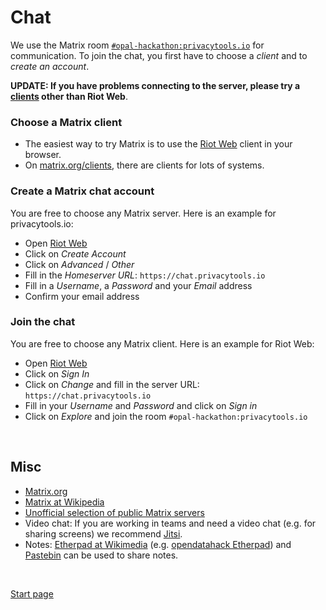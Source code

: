 # Chat

We use the Matrix room [`#opal-hackathon:privacytools.io`](https://matrix.to/#/!ZGgRBfnNYVKFqvlOlK:privacytools.io) for communication.
To join the chat, you first have to choose a *client* and to *create an account*.

**UPDATE: If you have problems connecting to the server, please try a [clients](https://matrix.org/clients/) other than Riot Web**.

### Choose a Matrix client

* The easiest way to try Matrix is to use the [Riot Web](https://riot.im/app/) client in your browser.
* On [matrix.org/clients](https://matrix.org/clients/), there are clients for lots of systems.

### Create a Matrix chat account

You are free to choose any Matrix server. Here is an example for privacytools.io:

* Open [Riot Web](https://riot.im/app/)
* Click on *Create Account*
* Click on *Advanced* / *Other*
* Fill in the *Homeserver URL*: `https://chat.privacytools.io`
* Fill in a *Username*, a *Password* and your *Email* address
* Confirm your email address

### Join the chat

You are free to choose any Matrix client. Here is an example for Riot Web:

* Open [Riot Web](https://riot.im/app/)
* Click on *Sign In*
* Click on *Change* and fill in the server URL: `https://chat.privacytools.io`
* Fill in your *Username* and *Password* and click on *Sign in*
* Click on *Explore* and join the room `#opal-hackathon:privacytools.io`

&nbsp;

## Misc

* [Matrix.org](https://matrix.org/)
* [Matrix at Wikipedia](https://en.wikipedia.org/wiki/Matrix_(protocol))
* [Unofficial selection of public Matrix servers](https://www.hello-matrix.net/public_servers.php)
* Video chat: If you are working in teams and need a video chat (e.g. for sharing screens) we recommend [Jitsi](https://meet.jit.si/).
* Notes: [Etherpad at Wikimedia](https://etherpad.wikimedia.org/) (e.g. [opendatahack Etherpad](https://etherpad.wikimedia.org/p/opendatahack)) and [Pastebin](https://pastebin.com/) can be used to share notes.

&nbsp;

[Start page](index.md)

&nbsp;
